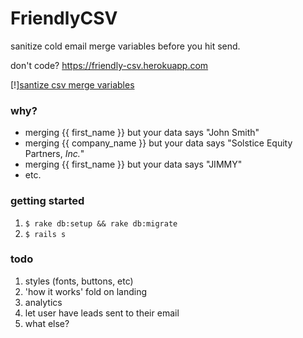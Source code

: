# FriendlyCSV
sanitize cold email merge variables before you hit send.

don't code? https://friendly-csv.herokuapp.com

[!][santize csv merge variables](https://raw.githubusercontent.com/ryanckulp/friendly_csv/master/app/assets/images/sanitize-in-action.gif "Sanitize a CSV")

### why?

* merging {{ first_name }} but your data says "John Smith"
* merging {{ company_name }} but your data says "Solstice Equity Partners, *Inc.*"
* merging {{ first_name }} but your data says "JIMMY"
* etc.

### getting started

1. `$ rake db:setup && rake db:migrate`
2. `$ rails s`

### todo

1. styles (fonts, buttons, etc)
2. 'how it works' fold on landing
3. analytics
3. let user have leads sent to their email
4. what else?
